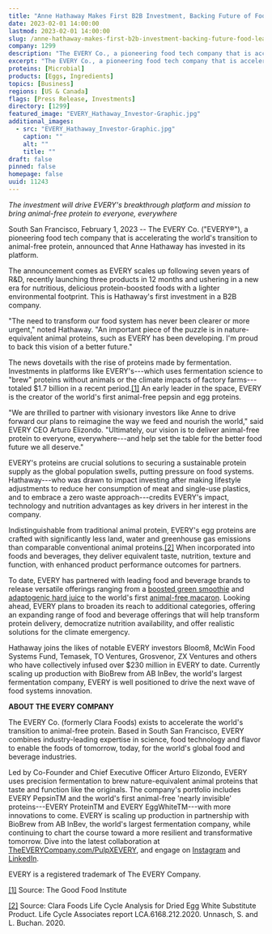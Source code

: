 ```yaml
---
title: "Anne Hathaway Makes First B2B Investment, Backing Future of Food Leader The Every Co."
date: 2023-02-01 14:00:00
lastmod: 2023-02-01 14:00:00
slug: /anne-hathaway-makes-first-b2b-investment-backing-future-food-leader-every-co
company: 1299
description: "The EVERY Co., a pioneering food tech company that is accelerating the world’s transition to animal-free protein, announced that Anne Hathaway has invested in its platform."
excerpt: "The EVERY Co., a pioneering food tech company that is accelerating the world’s transition to animal-free protein, announced that Anne Hathaway has invested in its platform."
proteins: [Microbial]
products: [Eggs, Ingredients]
topics: [Business]
regions: [US & Canada]
flags: [Press Release, Investments]
directory: [1299]
featured_image: "EVERY_Hathaway_Investor-Graphic.jpg"
additional_images:
  - src: "EVERY_Hathaway_Investor-Graphic.jpg"
    caption: ""
    alt: ""
    title: ""
draft: false
pinned: false
homepage: false
uuid: 11243
---
```

*The investment will drive EVERY's breakthrough platform and mission to
bring animal-free protein to everyone, everywhere*

South San Francisco, February 1, 2023 -- The EVERY Co. (\"EVERY®\"), a
pioneering food tech company that is accelerating the world's transition
to animal-free protein, announced that Anne Hathaway has invested in its
platform.

The announcement comes as EVERY scales up following seven years of R&D,
recently launching three products in 12 months and ushering in a new era
for nutritious, delicious protein-boosted foods with a lighter
environmental footprint. This is Hathaway's first investment in a B2B
company.

"The need to transform our food system has never been clearer or more
urgent," noted Hathaway. "An important piece of the puzzle is in
nature-equivalent animal proteins, such as EVERY has been developing.
I'm proud to back this vision of a better future."

The news dovetails with the rise of proteins made by fermentation.
Investments in platforms like EVERY's---which uses fermentation science
to "brew" proteins without animals or the climate impacts of factory
farms---totaled \$1.7 billion in a recent period.[\[1\]](#_ftn1) An
early leader in the space, EVERY is the creator of the world's first
animal-free pepsin and egg proteins.

"We are thrilled to partner with visionary investors like Anne to drive
forward our plans to reimagine the way we feed and nourish the world,"
said EVERY CEO Arturo Elizondo. "Ultimately, our vision is to deliver
animal-free protein to everyone, everywhere---and help set the table for
the better food future we all deserve."

EVERY's proteins are crucial solutions to securing a sustainable protein
supply as the global population swells, putting pressure on food
systems. Hathaway---who was drawn to impact investing after making
lifestyle adjustments to reduce her consumption of meat and single-use
plastics, and to embrace a zero waste approach---credits EVERY's impact,
technology and nutrition advantages as key drivers in her interest in
the company.

Indistinguishable from traditional animal protein, EVERY's egg proteins
are crafted with significantly less land, water and greenhouse gas
emissions than comparable conventional animal proteins.[\[2\]](#_ftn2)
When incorporated into foods and beverages, they deliver equivalent
taste, nutrition, texture and function, with enhanced product
performance outcomes for partners.

To date, EVERY has partnered with leading food and beverage brands to
release versatile offerings ranging from a [boosted green
smoothie](https://www.businesswire.com/news/home/20211109005553/en/The-EVERY-Company-and-Pressed-Partner-to-Change-the-Protein-Paradigm-Serving-World%E2%80%99s-First-Animal-Free-Animal-Protein-Smoothie)
and [adaptogenic hard
juice](https://www.businesswire.com/news/home/20221012005442/en/The-EVERY-Co.-Enters-260B-Beverage-Alcohol-Market-With-Launch-of-World%E2%80%99s-First-Protein-Boosted-Hard-Juice-Powering-New-Product-Line-By-Pulp-Culture)
to the world's first [animal-free
macaron](https://www.businesswire.com/news/home/20220322006214/en/The-EVERY-Co.-Debuts-The-World%E2%80%99s-First-Egg-White-Made-Without-a-Chicken).
Looking ahead, EVERY plans to broaden its reach to additional
categories, offering an expanding range of food and beverage offerings
that will help transform protein delivery, democratize nutrition
availability, and offer realistic solutions for the climate emergency.

Hathaway joins the likes of notable EVERY investors Bloom8, McWin Food
Systems Fund, Temasek, TO Ventures, Grosvenor, ZX Ventures and others
who have collectively infused over \$230 million in EVERY to date.
Currently scaling up production with BioBrew from AB InBev, the world's
largest fermentation company, EVERY is well positioned to drive the next
wave of food systems innovation. 

**ABOUT THE EVERY COMPANY**

The EVERY Co. (formerly Clara Foods) exists to accelerate the world's
transition to animal-free protein. Based in South San Francisco, EVERY
combines industry-leading expertise in science, food technology and
flavor to enable the foods of tomorrow, today, for the world's global
food and beverage industries.

Led by Co-Founder and Chief Executive Officer Arturo Elizondo, EVERY
uses precision fermentation to brew nature-equivalent animal proteins
that taste and function like the originals. The company's portfolio
includes EVERY PepsinTM and the world's first animal-free 'nearly
invisible' proteins---EVERY ProteinTM and EVERY EggWhiteTM---with more
innovations to come. EVERY is scaling up production in partnership with
BioBrew from AB InBev, the world's largest fermentation company, while
continuing to chart the course toward a more resilient and
transformative tomorrow. Dive into the latest collaboration at
[TheEVERYCompany.com/PulpXEVERY](http://theeverycompany.com/PulpXEVERY),
and engage on [Instagram](https://www.instagram.com/theeverycompany/)
and [LinkedIn](https://www.linkedin.com/company/clara-foods).

EVERY is a registered trademark of The EVERY Company.

[\[1\]](#_ftnref1) Source: The Good Food Institute

[\[2\]](#_ftnref2) Source: Clara Foods Life Cycle Analysis for Dried Egg
White Substitute Product. Life Cycle Associates report
LCA.6168.212.2020. Unnasch, S. and L. Buchan. 2020. 
